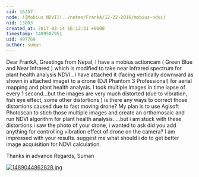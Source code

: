 ```yaml
---
cid: 16357
node: ![Mobius NDVI](../notes/FrankA/12-22-2016/mobius-ndvi)
nid: 13803
created_at: 2017-03-14 16:12:31 +0000
timestamp: 1489507951
uid: 497769
author: suman
---
```


Dear FrankA, 
Greetings from Nepal, 
I have a mobius actioncam ( Green Blue and Near Infrared )  which is modified to take near infrared spectrum for plant health analysis NDVI...i have attached it (facing vertically downward as shown in attached image) to a drone (DJI Phantom 3 Professional) for aerial mapping and plant health analysis. I took multiple images in time lapse of every 1 second...but the images are very much distorted (due to vibration, fish eye effect, some other distortions ) is there any ways to correct those distortions  caused due to fast moving drone? My plan is to use Agisoft Photoscan to stich those multiple images and create an orthomosaic and run NDVI algorithm for plant health analysis.....but i am stuck with these distortions.i saw the photo of your drone, i wanted to ask did you add anything for controlling vibration effect of drone on the camera? I am impressed with your results. suggest me what should i do to get better image acquisition for NDVI calculation.

Thanks in advance
Regards,
Suman

[![1489044862828.jpg](https://publiclab.org/system/images/photos/000/019/802/large/1489044862828.jpg)](https://publiclab.org/system/images/photos/000/019/802/original/1489044862828.jpg)

